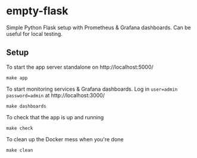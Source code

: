 # empty-flask

Simple Python Flask setup with Prometheus & Grafana dashboards. Can be useful
for local testing.

## Setup

To start the app server standalone on http://localhost:5000/

```
make app
```

To start monitoring services & Grafana dashboards. Log in `user=admin`
`password=admin` at  http://localhost:3000/

```
make dashboards
```

To check that the app is up and running

```
make check
```

To clean up the Docker mess when you're done

```
make clean
```
